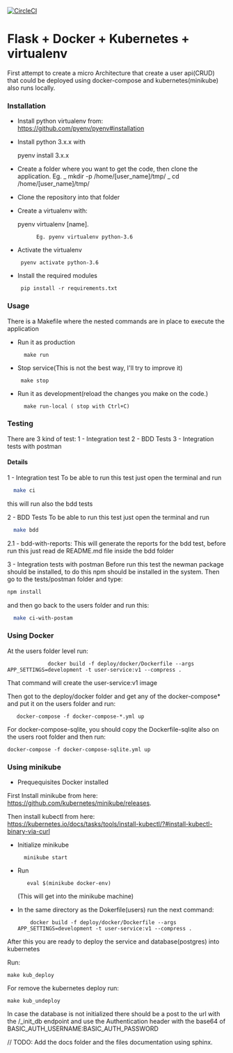 [![CircleCI](https://circleci.com/gh/marianojabdala/microservices.svg?style=svg)](https://circleci.com/gh/marianojabdala/microservices)

# Flask + Docker + Kubernetes + virtualenv

First attempt to create a micro Architecture that create a user api(CRUD) that
could be deployed using docker-compose and kubernetes(minikube) also runs locally.

### Installation

- Install python virtualenv from: https://github.com/pyenv/pyenv#installation

- Install python 3.x.x with

  pyenv install 3.x.x

* Create a folder where you want to get the code, then clone the application.
  Eg.
  _ mkdir -p /home/[user_name]/tmp/
  _ cd /home/[user_name]/tmp/

* Clone the repository into that folder

* Create a virtualenv with:

  pyenv virtualenv [name].

            Eg. pyenv virtualenv python-3.6

* Activate the virtualenv

       pyenv activate python-3.6

* Install the required modules

       pip install -r requirements.txt

### Usage

There is a Makefile where the nested commands are in place to execute the application

- Run it as production

        make run

- Stop service(This is not the best way, I'll try to improve it)

       make stop

- Run it as development(reload the changes you make on the code.)

        make run-local ( stop with Ctrl+C)

### Testing

There are 3 kind of test: 
1 - Integration test
2 - BDD Tests
3 - Integration tests with postman

#### Details
 1 - Integration test
 To be able to run this test just open the terminal and run
```bash
  make ci
```
this will run also the bdd tests

 2 - BDD Tests
 To be able to run this test just open the terminal and run
```bash
  make bdd
```
 2.1 - bdd-with-reports: This will generate the reports for the bdd test, before run this just read de README.md file inside the bdd folder  

3 - Integration tests with postman
Before run this test the newman package should be installed, to do this npm should be installed in the system.
Then go to the tests/postman folder and type:
```bash
npm install
```
and then go back to the users folder and run this:
```bash
  make ci-with-postam
```

### Using Docker

At the users folder level run:

                 docker build -f deploy/docker/Dockerfile --args APP_SETTINGS=development -t user-service:v1 --compress .

That command will create the user-service:v1 image

Then got to the deploy/docker folder and get any of the docker-compose\* and put it on the users folder and run:

       docker-compose -f docker-compose-*.yml up

For docker-compose-sqlite, you should copy the Dockerfile-sqlite also on the users root folder and then run:

    docker-compose -f docker-compose-sqlite.yml up

### Using minikube

- Prequequisites Docker installed

First Install minikube from here: https://github.com/kubernetes/minikube/releases.

Then install kubectl from here:
https://kubernetes.io/docs/tasks/tools/install-kubectl/?#install-kubectl-binary-via-curl

- Initialize minikube

        minikube start

- Run

         eval $(minikube docker-env)

  (This will get into the minikube machine)

- In the same directory as the Dokerfile(users) run the next command:

          docker build -f deploy/docker/Dockerfile --args APP_SETTINGS=development -t user-service:v1 --compress .

After this you are ready to deploy the service and database(postgres) into kubernetes

Run:

    make kub_deploy

For remove the kubernetes deploy run:

    make kub_undeploy

In case the database is not initialized there should be a post to the url with the
/\_init_db endpoint and use the Authentication header with the base64 of BASIC_AUTH_USERNAME:BASIC_AUTH_PASSWORD

// TODO: Add the docs folder and the files documentation using sphinx.
